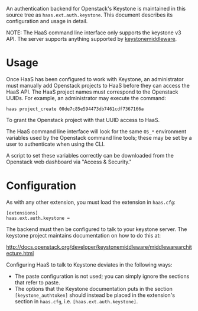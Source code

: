 An authentication backend for Openstack's Keystone is maintained in this
source tree as `haas.ext.auth.keystone`. This document describes its
configuration and usage in detail.

NOTE: The HaaS command line interface only supports the keystone v3 API.
The server supports anything supported by [keystonemiddleware][1].

# Usage

Once HaaS has been configured to work with Keystone, an administrator
must manually add Openstack projects to HaaS before they can access the
HaaS API. The HaaS project names must correspond to the Openstack UUIDs.
For example, an administrator may execute the command:

    haas project_create 00de7c85e594473db7461cdf7367166a

To grant the Openstack project with that UUID access to HaaS.

The HaaS command line interface will look for the same `OS_*`
environment variables used by the Openstack command line tools; these
may be set by a user to authenticate when using the CLI.

A script to set these variables correctly can be downloaded from the
Openstack web dashboard via "Access & Security."

# Configuration

As with any other extension, you must load the extension in `haas.cfg`:

    [extensions]
    haas.ext.auth.keystone =

The backend must then be configured to talk to your keystone server.
The keystone project maintains documentation on how to do this at:

<http://docs.openstack.org/developer/keystonemiddleware/middlewarearchitecture.html>

Configuring HaaS to talk to Keystone deviates in the following ways:

* The paste configuration is not used; you can simply ignore the
  sections that refer to paste.
* The options that the Keystone documentation puts in the section
  `[keystone_authtoken]` should instead be placed in the extension's
  section in `haas.cfg`, i.e. `[haas.ext.auth.keystone]`.

[1]: http://docs.openstack.org/developer/keystonemiddleware/
